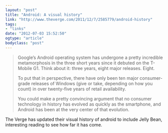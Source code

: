 ```yaml
---
layout: "post"
title: "Android: A visual history"
link: "http://www.theverge.com/2011/12/7/2585779/android-history"
tags: 
- "links"
date: "2012-07-03 15:52:50"
ogtype: "article"
bodyclass: "post"
---
```


> Google’s Android operating system has undergone a pretty incredible metamorphosis in the three short years since it debuted on the T-Mobile G1. Think about it: three years, eight major releases. Eight.
> 
> To put that in perspective, there have only been ten major consumer-grade releases of Windows (give or take, depending on how you count) in over twenty-five years of retail availability.
> 
> You could make a pretty convincing argument that no consumer technology in history has evolved as quickly as the smartphone, and Android has been at the very center of that evolution.

The Verge has updated their visual history of android to include Jelly Bean, interesting reading to see how far it has come.